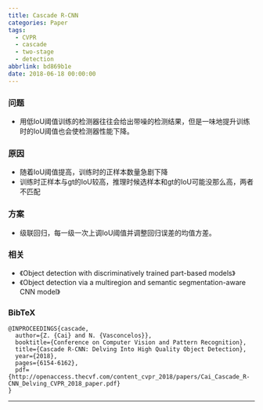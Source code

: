 ```yaml
---
title: Cascade R-CNN
categories: Paper
tags:
  - CVPR
  - cascade
  - two-stage
  - detection
abbrlink: bd869b1e
date: 2018-06-18 00:00:00
---
```

<p></p>
<!-- more -->

### 问题

- 用低IoU阈值训练的检测器往往会给出带噪的检测结果，但是一味地提升训练时的IoU阈值也会使检测器性能下降。

### 原因

- 随着IoU阈值提高，训练时的正样本数量急剧下降
- 训练时正样本与gt的IoU较高，推理时候选样本和gt的IoU可能没那么高，两者不匹配

### 方案

- 级联回归，每一级一次上调IoU阈值并调整回归误差的均值方差。

### 相关

- 《Object detection with discriminatively trained part-based models》
- 《Object detection via a multiregion and semantic segmentation-aware CNN model》

### BibTeX
```
@INPROCEEDINGS{cascade,
  author={Z. {Cai} and N. {Vasconcelos}},
  booktitle={Conference on Computer Vision and Pattern Recognition}, 
  title={Cascade R-CNN: Delving Into High Quality Object Detection}, 
  year={2018},
  pages={6154-6162},
  pdf={http://openaccess.thecvf.com/content_cvpr_2018/papers/Cai_Cascade_R-CNN_Delving_CVPR_2018_paper.pdf}
}
```
---

